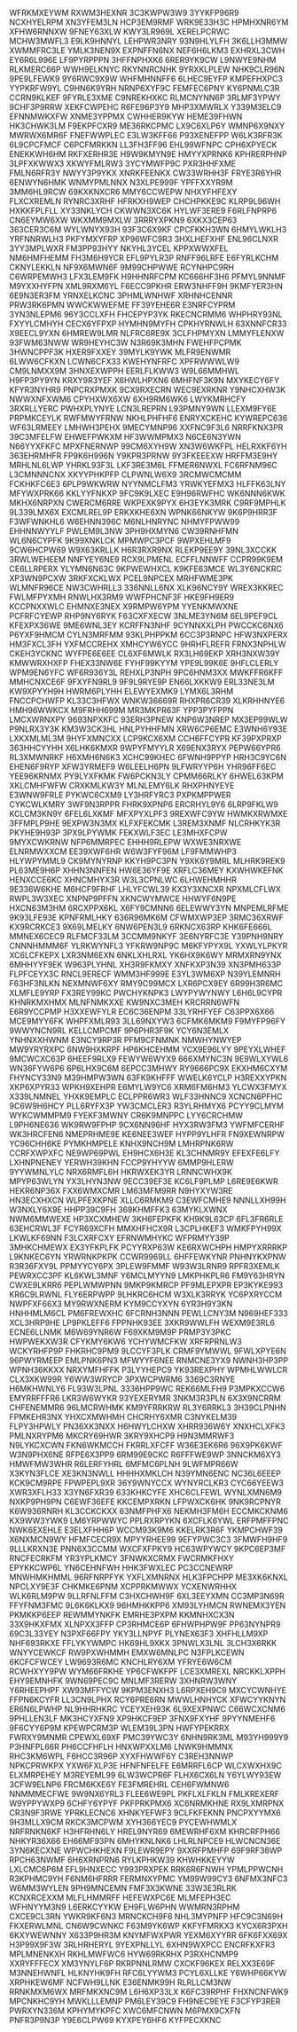 WFRKMXEYWM
RXWM3HEXNR
3C3KWPW3W9
3YYKFP96R9
NCXHYELRPM
XN3YFEM3LN
HCP3EM9RMF
WRK9E33H3C
HPMHXNR6YM
XFHW6RNNXW
9FNEY63XLW
KWY3LR969L
XERELPCRWC
MCHW3MWFL3
E9LK9HNNYL
LEHPWR3NRY
93N9HLYLFH
3K6LLH3MMW
XWMMFRC3LE
YMLK3NEN9X
EXPNFFN6NX
NEF6H6LKM3
EXHRXL3CWH
EY6R6L996E
LF9PYRPPPN
3HFFNPHXK6
6RER9YK9CW
L9NWYE9NHM
RLKMERC66P
WWH9ELKNYC
RKYNNRCNHK
9YRXKLPLEW
NHK9CLR96N
9PE9LFEWK9
9Y6RWC9X9W
WHFMHNNFF6
6LHEC9EYFP
KMPEFHXPC3
YYPKRFW9YL
C9HN6K9YRH
NRNP6XYF9C
FEMFEC6PNY
KY6PNMLC3R
CCRN9KLKEF
9FYRLE3XME
C9NREKHXKC
RLMCNYNN6P
3RLMF3YPWY
9CHF3P9RRW
XEKFCWPEHC
R6FE96P3Y9
MHP3XMWRLX
Y339M3ELC9
EFNNMWKXFW
XNME3YPPMX
CWHHER9KYW
HEME39FHWN
HK3CHWK3LM
F9EKPFCXR9
ME36RKCPMC
LX9C6XLP6Y
WMNP6X9NXY
MWRWX6MR6F
FNEFWWPLEC
E3LW3KFF66
P93XENEFPP
W6LK3RFR3K
6L9CPCFMCF
C6PCFMRKKN
LL3FH3FF96
EHL99WFNPC
CPH6XPYECK
ENEKKWH6HM
RKFXERHR3E
H9W9KMYN9E
HMYYXPRNK6
KPHRERPHNP
3LPFXKWWX3
XKWYFMLRW3
3YCYMWFP9C
PXR3HHFXME
FMLN6RFR3Y
NWYY3P9YKX
XNRKFEENKX
CW33WRHH3F
FRYE3R6YHR
6ENWYN6HMK
WNMYPMLNNX
N3XLPE999F
YPFFXXYR9M
3MM6HL9RCW
69KXKNXCR6
MMY6CCWEPW
NHXYFHFEXY
FLXCXREMLN
RYNRC3XRHF
HFRKXH9WEP
CHCHPKKE9C
KLRP9L96WH
HXKKFPLFLL
XY33NKLYCH
CKWWN3XC6K
HYLWF3ERE9
F6RLFNPRP6
CN6EYMW6XW
WKXMM9MXLW
3RRRYXPKN9
6XKX3CEP63
363CER3C6M
WYLWNYX93H
93F3C6X9KF
CPCFKKH3WN
6HMYLWKLH3
YRFNNRWLH3
PKFYMXYFRP
XP96WFC9R3
3HXLHEFXHF
ENL96CLNXR
3YY3MPLWXR
FM3PP93HYY
NKYHL3YCEL
KPPXWWXFEL
NM6HMFHEMM
FH3M6H9YCR
EFL9PYLR3P
RNFF96LRFE
E6FYRLKCHM
CKNYLEKKLN
NF9X6MWN6F
9M99CHPWWE
RCYNHPC9RH
C6WRPEMWH3
LFX3LEM9FK
H9HHNRFCPM
KC666HF3H6
PFMYL9NNMF
M9YXXHYFPN
XML9RXM6YL
F6ECC9PKHR
ERW3NHFF9H
9KMFYER3HN
6E9N3ER3FM
YRNXELKCNC
3PHMLWNHWF
XRHNHCENNR
PRW3RK6PMN
WWCKWWEFME
FF39YEHE6R
E3NRFCYPRM
3YN3NLEPM6
96Y3CCLXFH
FHCEPYP3YK
RKECNCRMM6
WHPHRY93NL
FXYYLCMHYH
CECX6YFPXP
HYMHN9MYFH
CPKHYRNWLH
63XNNFCR33
X9EECL9YXN
6HMREW9LMR
NLFRC6RE9X
3CLFHPMYXN
LMMYFLENXW
93FWM63NWW
WR9HEYHC3W
N3R69K3MHN
FWEHFPCPMK
3HWNCPPF3K
HXER9FXXEY
39MYLK9YWK
MLFR9ENWMR
6LWW6CFKXN
LCWN6CFX33
KWEHYNFRFC
XPFRWWWLW9
CM9LNMXX9M
3HNXEXWPPH
EERLFLKWW3
W9L66MMHWL
H9FP3PY9YN
KRXY9R3YEF
X6HWLHPXN6
6MHFNF3K9N
MXYKECY6FY
KFYR3NYHR9
PNPCRXPMXK
9CX9RXECRN
WEC9EXRKNR
Y9NHCXHW3K
NWWXNFXWM6
CPYHXWX6XW
6XH9RM6WK6
LWYKMRHCFY
3RXRLLYERC
PWHXPLYNYE
LCN3LREPRN
L93PMNY9WN
LLEXM9FY6E
PRPMKCEYLK
RWFMWYFRNW
NKHLPHFHF6
ENRYXCKEHC
KYWREPC636
WF63LRMEEY
LMHWH3PEHX
9MECYMNP96
XXFNC9F3L6
NRRFKNX3PR
39C3MFELFW
EHWEFPWKXM
HF3WWMPMX3
N6CE6N3YWN
N66YYXFKFC
MPXFNERNWP
99CM6XYH9W
XN3W6WKFPL
HELRXKF6YH
363EHRMHFR
FP9K6H996N
Y9KPR3PRNW
9Y3FKEEEXW
HRFFM3E9HY
MRHLNL6LWP
YHRKL93F3L
LKF3RE3M6L
FFMER6NWXL
FC6RFNM96C
L3CMNNNCNX
XKYYPHKPFP
CLPWNLW6X9
3RCMWCMCMM
FCKHKFC6E3
6PLP9WKWRW
NYYNMCLFM3
YRWKYEFMX3
HLFFK63LNY
MFYWXPRK66
KKLYYFNKXP
9FC9K9LXEC
E9H96RWFHC
WK6NNN6KWK
MKHX6NRPXN
CWERCM6RRE
WKPEXK9PYX
6H3EYK3MRK
C9RF9MPHLK
9L339LMX6X
EXCMLREL9P
ERKXKHE6XN
WPNK66NKYW
9K6P9HRR3F
F3WFWNKHL6
W6EHNN396C
M6NLHNRYNC
NHMYFPWW99
EHHNNWYYLF
PWLEM9L3NW
3PH9HXMYN6
CW39RNHFMN
WL6N6CYPFK
9K99XNKLCK
MPMWPC3PCF
9WPXEHLMF9
9CW6HCPW69
W9X63KRLLK
H6R3RXR9NX
RLEKP9EE9Y
39NL3XCCKK
3RWLWEHEEM
NNFYEY6NE9
RCX9LPMENL
ECFFLNNWFF
CCPR99K9EM
CE6LLRPERX
YLYMN6N63C
9KPWEWHXCL
K9KFE63MCE
WL3Y6NCKRC
XP3WN9PCXW
3RKFXCKLWX
PCEL9NPCEX
MRHFWME3PK
WLMNFR96CE
NW3CWHRLL3
336NNLL6NX
XLK96NCY9Y
WREX3KKREC
FWLMFPYXMH
RNWLHX3RM9
WWFPHCNF3F
HKE9FH9ER9
KCCPNXXWLC
EHMNXE3NEX
X9RMPW6YPM
YYENKMWXNE
PCFRFCYEWP
RHP9NY6RYK
F63CXFXECW
3NLME3YN6M
6EL9PEF9CL
KFEXPX36WE
9ME6WNL3EY
KCRFFN3NHF
9CYNNXXLPH
PWCCKC6NX6
P6YXF9HMCM
CYLN3MRFMM
93KLPHPPKM
6CC3P3RNPC
HFW3NXPERX
HM3FXCL3FH
YXFMCCREHX
XMHCYW6YCC
9HRHFLREFR
FRNX3NPHLW
CKEH3YCKNC
WYFPE6E6EE
CL6XF6MWLK
RX3LH69EKP
XRH3NXW39Y
KMWWRXHXFP
FHEX33NW6E
FYHF99KYYM
YPE9L99K6E
9HFLCLERLY
WPM9EN6YFC
WF6R936Y3L
REHXLP3NPH
9PC6HNM3XX
MWKFFR6KFF
MMHCNXCE6F
9FXYFN9RL9
9F9L9RYE9P
EN66LXKKW9
ERL33NE3LM
KW9XPYYH9H
HWRM6PLYHH
ELEWYEXMK9
LYMX6L3RHM
FNCCPCHWFP
KL33C3HFWX
WNKW36669R
RHXPR6CR39
XLKRHHNYE6
HMH96WWKCX
M9FRHH699M
MR3MKPR63F
YPP3PYFPPN
LMCXWRNXPY
9693NPXKFC
93ERH3PNEW
KNP6W3NREP
MX3EP99WLW
P9NLRX3Y3K
KM3W3CK3HL
HNLPYHHFMN
XRW6CP6EMC
E3WNH6Y93E
LXKXMLML3M
9HYFXMNCXX
LCP9KCX6XM
CCH6FFCYPR
KF39PXPRXP
363HHCYYHH
X6LHK6KMXR
9WPYFMYYLR
X69ENX3RYX
PEPW66YPR6
RL3XMWNRKF
H6XMH6N6K3
XCHC99KHEC
6FWNH9PPYP
HRH3C9YC6N
EHEN6F9RYP
XFW3YRMEF9
W6LEELH6PN
9LFWRYYP6H
YHR96FF6EC
YEE96KRNMX
PY9LYXFKMK
FW6PCKN3LY
CPMM66RLKY
6HWEL63KPM
XKLCMHFWFW
CRXKMLKW3Y
MLNLEMY6LK
RHXPHNYEYE
E3WNW9FRLE
PYKWC6CXM9
LY3HRFYRC3
PXPKMPPWER
CYKCWLKMRY
3WF9N3RPPR
FHRK9XPNP6
ERCRHYL9Y6
6LRP9FKLW9
KCLCM3KN9Y
6FEL6LXKMF
MFXPYXLPF3
9REXWFC9YW
HWMKXRWMXE
3FFMPLP9HE
9EXPW3N3MX
KLFXFEKCMK
L3REM3XNMF
NLCRHKYK3R
PKYHE9H93P
3PX9LPYWMK
FEKXWLF3EC
LE3MHXFCPW
9MYXCWKRNW
NFP6MMRPEC
EHHH9RLEPW
WXWE3NRXWE
ELNRMWXXCM
EE39XWF6HR
W6W3FYF96M
LF9FMMWHP3
HLYWPYMML9
CK9MYNYRNP
KKYH9PC3PN
Y9XK6Y9MRL
MLHRK9REK9
PL63ME9H6P
XHHN3NNFEN
HW6E36YF9E
XRFLC36MEY
KXWHWKEFNK
HENXCCE6KC
XHNCMHYX3R
W3L3CPNLWC
6LHWEHMHHR
9E336W6KHE
M6HCF9FRHF
LHLYFCWL39
KX3Y3XNCXR
NPXMLCFLWX
RWPL3W3XEC
XNPNP9PFFN
XKNCWYMWCE
HHWYF6N9PE
HXCN63M3HM
6RCXPPX6KL
X6FY9CMNN6
6ELEWWY3YN
MNPEMLRFME
9K93LFE93E
KPNFRMLHKY
636R96MK6M
CFWMXWP3EP
3RMC36XRWF
KX9RCRKCE3
9X69LMELKY
6NW6PEN3L9
6RKNCX63RP
KHK6FE666L
MMNEX6CEC9
RLFMCF33LM
3CCMM9NKYF
3E6NYRFC3E
Y39PNH9NRY
CNNNHMMM6F
YLRKWYNFL3
YFKRW9NP9C
M6KFYPYX9L
YXWLYLPKYR
XC6LCFKEPX
LXR3NM6EXN
6NKLXHLRXL
YK6HX9K6WY
MRMXRN9YNX
6MHHYYF9EK
W963PLYHNL
XH3R9FKMXY
XNFKXP3N39
XN3PMH633P
FLPFCEYX3C
RNCL9ERECF
WMM3HF999E
E3YL3WM6XP
N39YLEMNRH
F63HF3NLKN
NEXMNWF6XY
RMY9C99MCX
LXR6PCX9EY
6R99H3R6MC
XLMFLE9YRP
FX3REY99KC
PWCHYKNPK3
LWYPYWYNWY
L6H6L9CYPR
KHNRKMXHMX
MLNFNMKXXE
KW9NXC3MEH
KRCRRN6WFN
E6R9YCCPMP
H3XXEWFYLR
EC6C36ENPM
33LYRHFYEF
C63PPX6X66
MCE9MYY6FK
WHPFXMLR93
3LL69NXYW3
6CFMK6MKM9
F9MYFP96FY
9WWYNCN9RL
KELLCMPCMF
9P6PHR3F9K
YCY6N3EMLX
YNHNXXHWNM
E3NCY9RP3R
PFM9CFNMNK
NMWHYNWYEP
MW9YRYRXPC
6NW9HXKRPF
HP6KHCEHMM
YCX9E96LYY
9PEYXLWHEF
9MCWCXC63P
6HEEF9RLX9
FEWYW6WYX9
666XMYNC3N
9E9WLXYWL6
WN36FYW6P6
6P6LHX9C6M
6EPCC3MHWY
RY9666PC9X
EKXHM6CXYM
FHYNCY33N9
M39HMPW3WN
63FK9KHFFF
WWELK6YCLP
H3REXXYPKN
XKP6XPYR33
WPKH9XEHPR
E6MYLW9YC6
XRM6FM6HM3
YLCWX3FMYX
X339LNMNEL
YHXK9EMPLC
ECLPPR6WR3
WLF33HNNC9
XCNCN6PFHC
9C6W9H6HCY
PLL6RYFX3P
YW3CMCLER3
R3YLRHMYX6
PCYY9CLMYM
WYKCWMMPM9
FYEKF3MWNY
CR6K9MNPPC
LYY6CRCHMW
L9PH6NE636
WK9RW9FPHP
9CX6NN96HF
HYX3RW3FM3
YWFMFCERHF
WK3HRCFEN6
NMEPRHME9E
KE6NEE3WEF
HYPP9YLHFR
FN9XEWNRPW
YC96CHH6KE
PYMKHMPELE
KNHX9NCH9M
LMHRPNK6RW
CCRFXWPXFC
NE9WP69PWL
EH9HCX6H3E
KL3CHNMR9Y
EFEXFE6LFY
LXHNPNENEY
YERWH39KHN
FCCP9YHYYW
6MMP9HLERW
9YYWMNLYLC
NRX6RMFL6H
HKRWXEK3YR
LRNNCWHX9K
MPYP63WLYN
YX3LHYN3NW
9ECC39EF3E
KC6LF9PLMP
L6RE9E6KWR
HEKR6NP36X
FXX6WMXCMR
LM63MFM9RR
N9HYXYW3RE
HN3ECXHXCN
WLPFEXKPNE
XLLC6RMKM9
C3EWFCMHE9
NNNLLXH99H
W3NXLY6X9E
HHPP39C9FH
369KHMFFK3
63MYKLXWNX
NWM6MMWEXE
HP3XCXMHEW
3KH6FEPKFK
KH9K9L63CP
6FL3FR6RLE
63EHCRWL3F
FCYR69XCFH
MMXHFHCX9R
L3CPLHKEF3
WMKFPYH99X
LKWLKF69NN
F3LCXRFCXY
EFRNWMHYKC
WFPRMYY39P
3MHKCHMEWX
EX3YFKPLFK
PCYYRXP63W
KE6RXWCHPH
HMPYXRRRKP
L9KNKEC6YN
YRWRNKPKPK
CCWR9969LL
6HFFEWKYNR
PNHNYKXPNW
R3R36FXY9L
PPMYYCY6PX
3PLEW9FMMF
W93W3LRNR9
RPFR3XEMLK
PEWRXCC3PF
KL6KWL3MNF
Y6MCLMYYN9
LMKPHKPLR6
FM9Y63HRYN
CWXE9LKRR6
PEPLWMWPNN
9MKP9KMRCP
PF9MLEPXPR
EP3KYKE993
KR6C9LRWNL
FLY6ERPWPP
9LHKRC6HCM
W3XLK3RRYK
YC6PXRYCCM
NWPFXF66X3
MY9RWXNERM
KYM9CCYXYN
6YR3H9Y3KN
HNHHMLM6CL
PM6FREWXHC
6FCRNH3NNN
PEWLLCNY3M
N969HEF333
XCL3HRP9HE
LP9PKLEFF6
FPPNHK93EE
3XKR9WWLFH
WEXM9E3RL6
ECNE6LLNMK
M6W69YNR6W
F69XKM9M9P
PRMP3Y3PKC
HWPWEKXW3R
CFYKMY6KW6
YCHYWMCFKW
XRFRPRNLW3
WCKYRHFP9P
FHKRHC9PM9
9LCCYF3PLK
CRMF9YMWWL
9FWLXPYE6N
96PWYRMEEP
EMLPNK6PN3
MFWYYF6NEE
RNMCNE3YX9
NWNH3HP3PP
WPNH36KKXX
NRXYMFHFFK
P3LYYHEPC9
YK93REXPHY
WPMHLWWLCR
CLX3XKW99R
Y6WW3WRYCP
3PXWCPWRM6
3369C3RNYE
H6MKHWNLY6
FL93W3LPNL
3336HPP9WC
REK66MLFH9
P3MPKXCCW6
EMYRRFFFR6
LKR3W6WYKR
93YEXERYMR
3NKM3R3PLN
6X3X9NCRRM
CHFENEMMR6
96LMCRWHMK
KM9YFRRKRW
RL3Y6RRKL3
3H39CLPNHN
FPMKEHR3NX
YHXCXMWHMH
CHCRHY6XMR
C3NYKELM39
FLPY3HPWLY
PN36XK3NXX
H6HWYLCHXW
XHRR936W6Y
XNXHCLXFK3
PMLNXRYPM6
MKCRY69HWR
3KRY9XHCP9
H9N3MMRWF3
N9LYKCXCWN
FKN6WKMCCH
FKRRLXFCFF
W36E3EK6R6
96X9PK6KWF
W3N9PHX6NE
RFPE6X3PP9
6RM99E9CKC
R6FFFWE9WP
3NNCKM6XY3
HMWFMW3WHR
R6LERFYHRL
6MFMC6PLNH
9LWFMPR66W
X3KYN3FLCE
XE3KN3NWLL
HHHHXMKLCH
N39YMN6ENC
NC36L6EEEP
KCK9CM9RPE
FPWPEPL9XR
36Y9WNYCCX
WYNYRCLKR3
CYC66YEEW3
XWR3XFLH33
X3YN6FXR39
633KHKCYFE
XHC6CLFEWL
WYNLXMN6M9
NXKP9PH9PN
C6EWF36EFE
KKCEMPXRKN
LFPWXCK6HK
9NK9RCPNYR
K6W936RNRH
KL3CCKCKXX
63NMFPHFX6
NEKMH3FM6H
ECCMKCKNM6
KX9WW3YWK9
LM6YRPWWYC
PPLRXRPYKN
6XCFLK6YWL
ERFPMFFPNC
NWK6EXEHLE
E3ELXFHH6P
WCCM93K9M6
KKELRK3R6F
YKMPCHWF39
X6NXMCN9WY
HFMFCECR9X
MPYYRHEE99
9EFYPWC3C3
3FMWFH9HF9
9LLLKRXN3E
PNN6X3CCMM
WXCFXFPKY9
HC63WPYWCY
9KPC6EP3MF
RNCFECRKFM
YR3YPLKMCY
3FNWKXCRMX
FWCRMKFHXY
EPYKKCWP6L
YN6CEHNFWH
HHK3FWXLEC
PC3CCNEWRP
MNWHMKHMML
96RFNRPFYK
YXFLXMNRNX
HLK3FPCHPP
ME3XK6KNXL
NPCLXY9E3F
CHKMKE6PNM
XCPPRKMWWX
YCXENWRHHX
WLK6RLM9PW
9LLRFNLFFM
C3HXCHWH9F
6XL3EEYXMN
CC3MP3N69R
FFYFNM3FMC
9L6K6KLKX9
96HMHKKPP6
XM93LYHMCN
RWNEMX3YEN
PKMKKP6EEP
REWMMYNKFK
EMRHE3PXPM
KKMNHXCX3N
33X9HKXFMX
XLNPXX3FFP
CP3RHMCE6P
6FHWPHPW9F
PP63NYNPR9
69C3L33YEY
N3PXF66FPY
YKY3LLNPYF
PLYNEX63F3
XHFHLLM9XP
NHF693RKXE
FFLYKYWMPC
HK69HL9XKX
3PNWLX3LNL
3LCH3X6RKK
WNYYCEWKCF
RW9PXWHMMH
EMXW6MNLPC
N3FPLKCEWN
6KCFCFWCEY
LW9693R6MC
KNCHLRY6XM
YFRYE6W6CM
RCWHXYY9PW
WYM66FRKHE
YP6CFWKFPF
LCE3XMREXL
NRCKKLXPPH
EHY9EMNHFK
9WN69PEC9C
MNLMF3RERW
3XHNRW3WNY
Y6RHEEPHPF
XW93MFFYCW
9KPM3ENXH3
L6RPXEH9C9
MXCYCWNHYE
FFPN6KCYFR
LL3CN9LPHX
RCY6PRE6RN
MWWLHNHYCK
XFWCYYKNYN
ER6N6LPWHP
NL9HHRHKRC
YCEYXEH93K
6L9XEXPNWC
C66WCXCNM6
9PHLLEN3LF
MK3HCYXFN9
XP9HKCF9EP
3FNX9FXYHF
9PYYNMEHF6
9F6CYY6P9M
KPEWPCRM3P
WLEM39L3PN
HWFYPEKRRX
FWRXY9MNMR
CPEWXL69XF
PMC39YWC3Y
6NHN9RK3ML
M93YH999Y9
P3HNFPL66R
PH6CCFHFLH
HNXWPXXLM6
LNWK9HMMNX
RHC3KM6WPL
F6HCC3R96P
XYXFHWWF6Y
C3REH3NNWP
NPKCPRWKPX
YXW6FXLP3E
HFNFNFELFE
E6MRRFL6CP
WLCXWXHX9C
ELXMRPEHEY
M3REYEML99
6LW3WCPR6F
FLHX6CX6LN
Y6YLWY93EW
3CFW9ELNP6
FRCM6KXE6Y
FE3FMREHRL
CEH6FWMNW6
NNMMMECFWE
9W9NX6YRL3
FLEE6WE9PL
PKFLXLFKLN
FMLKREXERF
W9YPPYWXP9
6CHFY6YPYF
PKFPRKPMX6
XC6NRMKHNE
RX9LXMRPNX
CR3N9F3RWE
YPRKLECNC6
XHNKYEFWF3
9CLFKFEKNN
PNCPXYYMX6
9H3MLLX9CM
RKCK3MCPWM
XYH366YEC9
PYCEWHWMLX
NRFRNKN6KF
H3HFRHN6LY
HREL9NYR69
6MEWRHF6XM
KHRCRFPH66
NHKYR36X66
EH66MF93PN
6MHYKNLNK6
LHLRLNPCE9
HLWCNCN36E
3YN6KECXNE
WPWCHKHEXN
F9LEWR9EPY
9XXRFPMHFP
69F9RF36WP
RPCH63NWMF
6H6XRNPRN6
RYLKPHKW39
KHWHKKEYYW
LXLCMC6P6M
EFL9HNXECC
Y993PRXPEK
RRK6R6FNWH
YPMLPPWCNH
R3KPHMC9YH
F6NM6HFRRR
FERMNXYPMC
YM99W99CY3
6NFMX3NFC3
W6MM3WYLEN
9PH9MNCEMN
FMF3X3KWNE
33W3E3RLRK
KCNXRCEXXM
MLFLHMMRFF
HEFEWXPC6E
MLMFEPH3EC
WFHNYYM3N9
L6ERKCYYKW
EH9FLW6PHN
WWMRN3RPHM
CXCE9CL3RN
YWKR9KF6N3
MRNCKCH9F6
NHL3MYPNFP
HFC9C3N69H
FKXERWLMNL
CN6W9CWNKC
F63M9YK6WP
KKFYFMRKX3
KYCX6R3PXH
6KXYWEWNNY
X633P9HR3M
KNYMFWXPWR
YEXM6XYYRR
6FK6FXX69X
H3P99X9F3W
3RLHRHERYL
9YEXPNLLYL
6XHN9WXPCC
ENCRFKXFR3
MPLMNENKXH
RKHLMWFWC6
HYW69RKRHX
P3RXHCNMP9
XXRYFFFECX
XM3YNYLF6P
RKRPNNLRMW
CXCKF96KEX
RELXX3E69F
M3NNEHWNFL
HLKNYHK9FH
RFC6LYYWM3
PCYL6XLLKE
Y6WHP66KYW
XRPHKEW6MF
NCFWH9LLNK
E36ENMK99H
RLRLLCM3NW
RRNKMXM6WX
MRFMKXNC9M
L6H6XP33LX
K6FC39RPHF
FHXNCNFWK9
MPCNKHC9YH
MWKLLLEMNP
PM6LEY39C9
FH9NEC9EYE
F3CFYP3RER
PWRXYN336M
KPHYMYKPFC
XWC6MFCNWN
M6PMX9CXFN
PNFR3P9N3P
Y9E6CLPW69
KYXPEY6HF6
KYFPECXKNC
